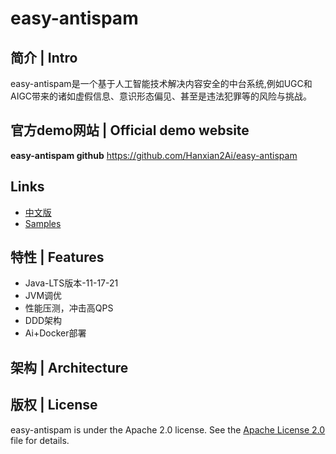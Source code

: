 # easy-antispam

## 简介 | Intro
easy-antispam是一个基于人工智能技术解决内容安全的中台系统,例如UGC和AIGC带来的诸如虚假信息、意识形态偏见、甚至是违法犯罪等的风险与挑战。

## 官方demo网站 | Official demo website
**easy-antispam github** https://github.com/Hanxian2Ai/easy-antispam

## Links
- [中文版](https://github.com/Hanxian2Ai/easy-antispam/blob/main/README-ZH.md)
- [Samples]()

## 特性 | Features
- Java-LTS版本-11-17-21
- JVM调优
- 性能压测，冲击高QPS
- DDD架构
- Ai+Docker部署


## 架构 | Architecture

## 版权 | License
easy-antispam is under the Apache 2.0 license. See the [Apache License 2.0](http://www.apache.org/licenses/LICENSE-2.0) file for details.